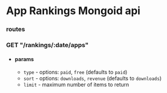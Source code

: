# App Rankings Mongoid api

### routes
### **GET** "/rankings/:date/apps"
  * #### params
    * `type` - options: `paid`, `free` (defaults to `paid`)
    * `sort` - options: `downloads`, `revenue` (defaults to `downloads`)
    * `limit` - maximum number of items to return